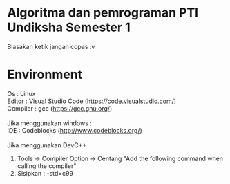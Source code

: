 # Algoritma dan pemrograman PTI Undiksha Semester 1

Biasakan ketik jangan copas :v

# Environment
Os : Linux <br />
Editor : Visual Studio Code (https://code.visualstudio.com/) <br />
Compiler : gcc (https://gcc.gnu.org/) <br />
<br />
Jika menggunakan windows :<br />
IDE : Codeblocks (http://www.codeblocks.org/)<br />
<br />
Jika menggunakan DevC++<br />
1. Tools -> Compiler Option -> Centang "Add the following command when calling the compiler"<br />
2. Sisipkan : -std=c99
